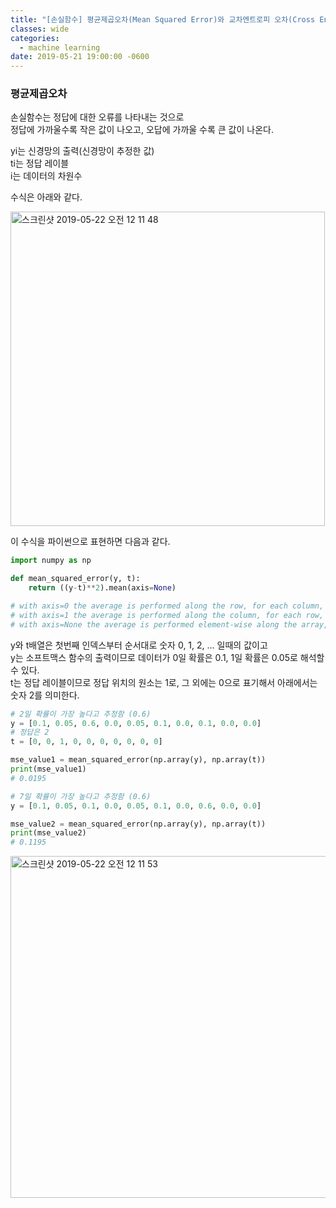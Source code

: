 ```yaml
---
title: "[손실함수] 평균제곱오차(Mean Squared Error)와 교차엔트로피 오차(Cross Entropy Error)"
classes: wide
categories:
  - machine learning
date: 2019-05-21 19:00:00 -0600
---
```


### 평균제곱오차  
  
손실함수는 정답에 대한 오류를 나타내는 것으로  
정답에 가까울수록 작은 값이 나오고, 오답에 가까울 수록 큰 값이 나온다.  

yi는 신경망의 출력(신경망이 추정한 값)  
ti는 정답 레이블  
i는 데이터의 차원수  

수식은 아래와 같다.  

<img width="503" alt="스크린샷 2019-05-22 오전 12 11 48" src="https://user-images.githubusercontent.com/10937193/58108494-e7bc7580-7c26-11e9-90a1-b988522a0b64.png">

이 수식을 파이썬으로 표현하면 다음과 같다.  
```python
import numpy as np

def mean_squared_error(y, t):
    return ((y-t)**2).mean(axis=None)

# with axis=0 the average is performed along the row, for each column, returning an array
# with axis=1 the average is performed along the column, for each row, returning an array
# with axis=None the average is performed element-wise along the array, returning a single value
```
  
y와 t배열은 첫번째 인덱스부터 순서대로 숫자 0, 1, 2, ... 일때의 값이고  
y는 소프트맥스 함수의 출력이므로 데이터가 0일 확률은 0.1, 1일 확률은 0.05로 해석할 수 있다.  
t는 정답 레이블이므로 정답 위치의 원소는 1로, 그 외에는 0으로 표기해서 아래에서는 숫자 2를 의미한다.
```python
# 2일 확률이 가장 높다고 추정함 (0.6)
y = [0.1, 0.05, 0.6, 0.0, 0.05, 0.1, 0.0, 0.1, 0.0, 0.0]
# 정답은 2
t = [0, 0, 1, 0, 0, 0, 0, 0, 0, 0]

mse_value1 = mean_squared_error(np.array(y), np.array(t))
print(mse_value1)
# 0.0195

# 7일 확률이 가장 높다고 추정함 (0.6)
y = [0.1, 0.05, 0.1, 0.0, 0.05, 0.1, 0.0, 0.6, 0.0, 0.0]

mse_value2 = mean_squared_error(np.array(y), np.array(t))
print(mse_value2)
# 0.1195
```



<img width="547" alt="스크린샷 2019-05-22 오전 12 11 53" src="https://user-images.githubusercontent.com/10937193/58108191-577e3080-7c26-11e9-8b54-097fec3e5f0e.png">

